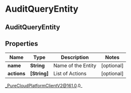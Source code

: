 # AuditQueryEntity

## AuditQueryEntity

## Properties

|Name | Type | Description | Notes|
|------------ | ------------- | ------------- | -------------|
| **name** | **String** | Name of the Entity | [optional] |
| **actions** | **[String]** | List of Actions | [optional] |



_PureCloudPlatformClientV2@161.0.0_
